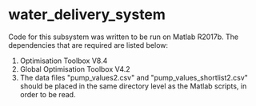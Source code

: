 # water_delivery_system

Code for this subsystem was written to be run on Matlab R2017b. The dependencies that are required are listed below:

1. Optimisation Toolbox V8.4
2. Global Optimisation Toolbox V4.2
3. The data files "pump_values2.csv" and "pump_values_shortlist2.csv" should be placed in the same directory level as the Matlab
   scripts, in order to be read.
